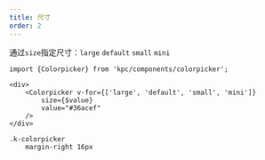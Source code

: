 ```yaml
---
title: 尺寸 
order: 2
---
```


通过`size`指定尺寸：`large` `default` `small` `mini`

```vdt
import {Colorpicker} from 'kpc/components/colorpicker';

<div>
    <Colorpicker v-for={['large', 'default', 'small', 'mini']}
        size={$value}
        value="#36acef"
    />
</div>
```

```styl
.k-colorpicker
    margin-right 16px
```
